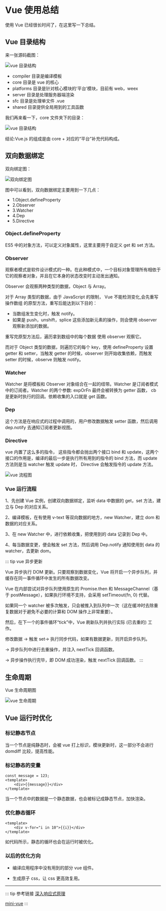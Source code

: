 # Vue 使用总结

使用 Vue 已经很长时间了，在这里写一下总结。

## Vue 目录结构

来一张源码截图：

![vue 目录结构](/blog/vue-dir.png)

- compiler 目录是编译模板
- core 目录是 vue 的核心
- platforms 目录是针对核心模块的‘平台’模块，目前有 web，weex
- server 目录是处理服务器端渲染
- sfc 目录是处理单文件 .vue
- shared 目录提供全局用到的工具函数

我们再来看一下，core 文件夹下的目录：

![vue 目录结构](/blog/vue-platforms.png)

结论:Vue.js 的组成是由 core + 对应的“平台”补充代码构成。

## 双向数据绑定

双向绑定图：

![双向绑定图](/blog/vue-mvvm.png)

图中可以看到，双向数据绑定主要用到一下几点：

- 1.Object.defineProperty
- 2.Observer
- 3.Watcher
- 4.Dep
- 5.Directive

### Object.defineProperty

ES5 中的对象方法，可以定义对象属性，这里主要用于自定义 get 和 set 方法。

### Observer

观察者模式是软件设计模式的一种。在此种模式中，一个目标对象管理所有相依于它的观察者对象，并且在它本身的状态改变时主动发出通知。

Observer 会观察两种类型的数据，Object 与 Array。

对于 Array 类型的数据，由于 JavaScript 的限制， Vue 不能检测变化,会先重写操作数组 的原型方法，重写后能达到以下目的：

- 当数组发生变化时，触发 notify。
- 如果是 push，unshift，splice 这些添加新元素的操作，则会使用 observer 观察新添加的数据。

重写完原型方法后，遍历拿到数组中的每个数据 使用 observer 观察它。

而对于 Object 类型的数据，则遍历它的每个 key，使用 defineProperty 设置 getter 和 setter，当触发 getter 的时候，observer 则开始收集依赖，而触发 setter 的时候，observe 则触发 notify。

### Watcher

Watcher 是将模板和 Observer 对象结合在一起的纽带。Watcher 是订阅者模式中的订阅者。Watcher 的两个参数: expOrFn 最终会被转换为 getter 函数， cb 是更新时执行的回调。依赖收集的入口就是 get 函数。

### Dep

这个方法是在响应式的过程中调用的，用户修改数据触发 setter 函数，然后调用 dep.notify 去通知订阅者更新视图。

### Directive

vue 内置了这么多的指令， 这些指令都会抛出两个接口 bind 和 update，这两个接口的作用是，编译的最后一步是执行所有用到的指令的 bind 方法，而 update 方法则是当 watcher 触发 update 时， Directive 会触发指令的 update 方法。

![vue 流程图](/blog/vue-flow.png)

### Vue 运行流程

1、先创建 Vue 实例，创建双向数据绑定，监听 data 中数据的 get，set 方法，建立与 Dep 的对应关系。

2、编译模板，在有使用 v-text 等双向数据的地方，new Watcher，建立 dom 和数据的对应关系。

3、在 new Watcher 中，进行依赖收集，把使用到的 data 记录到 Dep 中。

4、每当数据变更，便会触发 set 方法，然后调用 Dep.notify 通知使用到 data 的 watcher，去更新 dom。

::: tip vue 异步更新

Vue 异步执行 DOM 更新。只要观察到数据变化，Vue 将开启一个异步队列，并缓存在同一事件循环中发生的所有数据改变。

Vue 在内部尝试对异步队列使用原生的 Promise.then 和 MessageChannel（基于 postMessage），如果执行环境不支持，会采用 setTimeout(fn, 0) 代替。

如果同一个 watcher 被多次触发，只会被推入到队列中一次（这在缓冲时去除重复数据对于避免不必要的计算和 DOM 操作上非常重要）。

然后，在下一个的事件循环“tick”中，Vue 刷新队列并执行实际 (已去重的) 工作。

修改数据 -> 触发 set-> 执行同步代码，如果有数据更新，则开启异步队列。

-> 异步队列中进行去重操作，并注入 nextTick 回调函数。

-> 异步操作执行完毕，即 DOM 成功渲染，触发 nextTick 回调函数。
:::

## 生命周期

Vue 生命周期图

![vue 生命周期](https://cn.vuejs.org/images/lifecycle.png)

## Vue 运行时优化

### 标记静态节点

当一个节点是纯静态时，会被 vue 打上标识，模块更新时，这一部分不会进行 domdiff 比较，提高性能。

### 标记静态的变量

```vue
const message = 123;
<template>
    <div>{{message}}</div>
</template>
```

当一个节点中的数据是一个静态数据，也会被标记成静态节点，加快渲染。

### 优化静态循环

```vue
<template>
    <div v-for="i in 10">{{i}}</div>
</template>
```

如代码所示，静态的循环也会在运行时被优化。

### 以后的优化方向

- 编译应用程序中没有用到的部分 vue 组件。

- 生成原子 css，让 css 更高效复用。

---

::: tip 参考链接
[深入响应式原理](https://cn.vuejs.org/v2/guide/reactivity.html)

[mini-vue](https://github.com/yhlben/mini-vue)
:::
